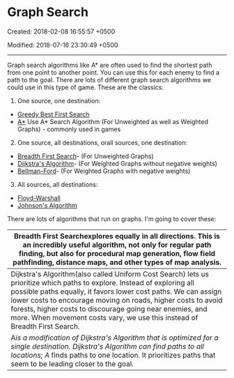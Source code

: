# Graph Search

Created: 2018-02-08 16:55:57 +0500

Modified: 2018-07-16 23:30:49 +0500

---

Graph search algorithms like A* are often used to find the shortest path from one point to another point. You can use this for each enemy to find a path to the goal. There are lots of different graph search algorithms we could use in this type of game. These are the classics:

1.  One source, one destination:
-   [Greedy Best First Search](http://en.wikipedia.org/wiki/Best_first_search)
-   [A*](http://en.wikipedia.org/wiki/A*_search_algorithm) Use A* Search Algorithm (For Unweighted as well as Weighted Graphs) - commonly used in games

2.  One source, all destinations, orall sources, one destination:
-   [Breadth First Search](http://en.wikipedia.org/wiki/Breadth_first_search)- (For Unweighted Graphs)
-   [Dijkstra's Algorithm](http://en.wikipedia.org/wiki/Dijkstra%27s_algorithm)- (For Weighted Graphs without negative weights)
-   [Bellman-Ford](http://en.wikipedia.org/wiki/Bellman%E2%80%93Ford_algorithm)- (For Weighted Graphs with negative weights)

3.  All sources, all destinations:
-   [Floyd-Warshall](http://en.wikipedia.org/wiki/Floyd%E2%80%93Warshall_algorithm)
-   [Johnson's Algorithm](http://en.wikipedia.org/wiki/Johnson%27s_algorithm)

There are lots of algorithms that run on graphs. I'm going to cover these:

| Breadth First Searchexplores equally in all directions. This is an incredibly useful algorithm, not only for regular path finding, but also for procedural map generation, flow field pathfinding, distance maps, and other types of map analysis.                                                                                                                                                   |
|------------------------------------------------------------------------|
| Dijkstra's Algorithm(also called Uniform Cost Search) lets us prioritize which paths to explore. Instead of exploring all possible paths equally, it favors lower cost paths. We can assign lower costs to encourage moving on roads, higher costs to avoid forests, higher costs to discourage going near enemies, and more. When movement costs vary, we use this instead of Breadth First Search. |
| A*is a modification of Dijkstra's Algorithm that is optimized for a single destination. Dijkstra's Algorithm can find paths to all locations; A* finds paths to one location. It prioritizes paths that seem to be leading closer to the goal.                                                                                                                                                     |


